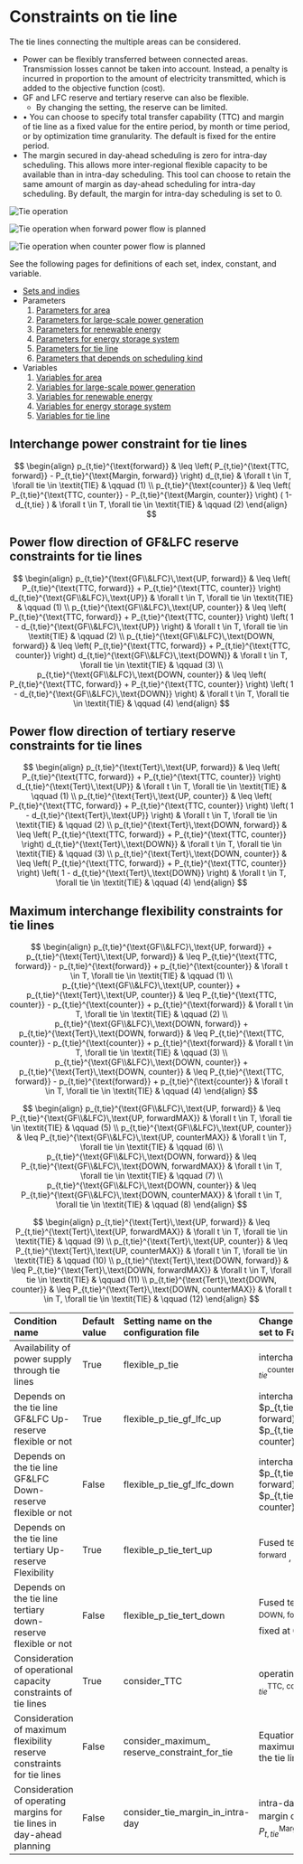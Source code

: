 # Constraints on tie line
The tie lines connecting the multiple areas can be considered.

- Power can be flexibly transferred between connected areas. Transmission losses cannot be taken into account. Instead, a penalty is incurred in proportion to the amount of electricity transmitted, which is added to the objective function (cost).
- GF and LFC reserve and tertiary reserve can also be flexible.
  - By changing the setting, the reserve can be limited.
- •	You can choose to specify total transfer capability (TTC) and margin of tie line as a fixed value for the entire period, by month or time period, or by optimization time granularity. The default is fixed for the entire period.
- The margin secured in day-ahead scheduling is zero for intra-day scheduling. This allows more inter-regional flexible capacity to be available than in intra-day scheduling. This tool can choose to retain the same amount of margin as day-ahead scheduling for intra-day scheduling. By default, the margin for intra-day scheduling is set to 0.

![Tie operation](../../img/04/tie_01.png)

![Tie operation when forward power flow is planned](../../img/04/tie_02.png)

![Tie operation when counter power flow is planned](../../img/04/tie_03.png)

See the following pages for definitions of each set, index, constant, and variable.
- [Sets and indies](../03_set_and_index.md)
- Parameters
  1. [Parameters for area](../04_parameter/01_area.md)
  2. [Parameters for large-scale power generation](../04_parameter/02_generation.md)
  3. [Parameters for renewable energy](../04_parameter/03_re.md)
  4. [Parameters for energy storage system](../04_parameter/04_ess.md)
  5. [Parameters for tie line](../04_parameter/05_tie.md)
  6. [Parameters that depends on scheduling kind](../04_parameter/06_depend_on_scheduling_kind.md)
- Variables
  1. [Variables for area](../05_variable/01_area.md)
  2. [Variables for large-scale power generation](../05_variable/02_generation.md)
  3. [Variables for renewable energy](../05_variable/03_re.md)
  4. [Variables for energy storage system](../05_variable/04_ess.md)
  5. [Variables for tie line](../05_variable/05_tie.md)



## Interchange power constraint for tie lines

$$
\begin{align}
   p_{t,tie}^{\text{forward}}
    & \leq \left( P_{t,tie}^{\text{TTC, forward}} -
   P_{t,tie}^{\text{Margin, forward}} \right) d_{t,tie}
    & \forall t \in T, \forall tie \in \textit{TIE}
    & \qquad (1)
\\
   p_{t,tie}^{\text{counter}}
    & \leq \left( P_{t,tie}^{\text{TTC, counter}} -
   P_{t,tie}^{\text{Margin, counter}} \right) ( 1- d_{t,tie} )
    & \forall t \in T, \forall tie \in \textit{TIE}
    & \qquad (2)
\end{align}
$$

## Power flow direction of GF&LFC reserve constraints for tie lines

$$
\begin{align}
   p_{t,tie}^{\text{GF\\&LFC}\,\text{UP, forward}}
    & \leq \left( P_{t,tie}^{\text{TTC, forward}} +
   P_{t,tie}^{\text{TTC, counter}} \right) d_{t,tie}^{\text{GF\\&LFC}\,\text{UP}}
    & \forall t \in T, \forall tie \in \textit{TIE}
    & \qquad (1)
\\
   p_{t,tie}^{\text{GF\\&LFC}\,\text{UP, counter}}
    & \leq \left( P_{t,tie}^{\text{TTC, forward}} +
   P_{t,tie}^{\text{TTC, counter}} \right) \left( 1 - d_{t,tie}^{\text{GF\\&LFC}\,\text{UP}} \right)
    & \forall t \in T, \forall tie \in \textit{TIE}
    & \qquad (2)
\\
   p_{t,tie}^{\text{GF\\&LFC}\,\text{DOWN, forward}}
    & \leq \left( P_{t,tie}^{\text{TTC, forward}} +
   P_{t,tie}^{\text{TTC, counter}} \right) d_{t,tie}^{\text{GF\\&LFC}\,\text{DOWN}}
    & \forall t \in T, \forall tie \in \textit{TIE}
    & \qquad (3)
\\
   p_{t,tie}^{\text{GF\\&LFC}\,\text{DOWN, counter}}
    & \leq \left( P_{t,tie}^{\text{TTC, forward}} +
   P_{t,tie}^{\text{TTC, counter}} \right) \left( 1 - d_{t,tie}^{\text{GF\\&LFC}\,\text{DOWN}} \right)
    & \forall t \in T, \forall tie \in \textit{TIE}
    & \qquad (4)
\end{align}
$$

## Power flow direction of tertiary reserve constraints for tie lines

$$
\begin{align}
   p_{t,tie}^{\text{Tert}\,\text{UP, forward}}
    & \leq \left( P_{t,tie}^{\text{TTC, forward}} +
   P_{t,tie}^{\text{TTC, counter}} \right) d_{t,tie}^{\text{Tert}\,\text{UP}}
    & \forall t \in T, \forall tie \in \textit{TIE}
    & \qquad (1)
\\
   p_{t,tie}^{\text{Tert}\,\text{UP, counter}}
    & \leq \left( P_{t,tie}^{\text{TTC, forward}} +
   P_{t,tie}^{\text{TTC, counter}} \right) \left( 1 - d_{t,tie}^{\text{Tert}\,\text{UP}} \right)
    & \forall t \in T, \forall tie \in \textit{TIE}
    & \qquad (2)
\\
  p_{t,tie}^{\text{Tert}\,\text{DOWN, forward}}
    & \leq \left( P_{t,tie}^{\text{TTC, forward}} +
   P_{t,tie}^{\text{TTC, counter}} \right) d_{t,tie}^{\text{Tert}\,\text{DOWN}}
    & \forall t \in T, \forall tie \in \textit{TIE}
    & \qquad (3)
\\
   p_{t,tie}^{\text{Tert}\,\text{DOWN, counter}}
    & \leq \left( P_{t,tie}^{\text{TTC, forward}} +
   P_{t,tie}^{\text{TTC, counter}} \right) \left( 1 - d_{t,tie}^{\text{Tert}\,\text{DOWN}} \right)
    & \forall t \in T, \forall tie \in \textit{TIE}
    & \qquad (4)
\end{align}
$$

## Maximum interchange flexibility constraints for tie lines

$$
\begin{align}
   p_{t,tie}^{\text{GF\\&LFC}\,\text{UP, forward}} + p_{t,tie}^{\text{Tert}\,\text{UP, forward}}
    & \leq P_{t,tie}^{\text{TTC, forward}} - p_{t,tie}^{\text{forward}} + p_{t,tie}^{\text{counter}}
    & \forall t \in T, \forall tie \in \textit{TIE}
    & \qquad (1)
\\
   p_{t,tie}^{\text{GF\\&LFC}\,\text{UP, counter}} + p_{t,tie}^{\text{Tert}\,\text{UP, counter}}
    & \leq P_{t,tie}^{\text{TTC, counter}} - p_{t,tie}^{\text{counter}} + p_{t,tie}^{\text{forward}}
    & \forall t \in T, \forall tie \in \textit{TIE}
    & \qquad (2)
\\
   p_{t,tie}^{\text{GF\\&LFC}\,\text{DOWN, forward}} + p_{t,tie}^{\text{Tert}\,\text{DOWN, forward}}
    & \leq P_{t,tie}^{\text{TTC, counter}} - p_{t,tie}^{\text{counter}} + p_{t,tie}^{\text{forward}}
    & \forall t \in T, \forall tie \in \textit{TIE}
    & \qquad (3)
\\
   p_{t,tie}^{\text{GF\\&LFC}\,\text{DOWN, counter}} + p_{t,tie}^{\text{Tert}\,\text{DOWN, counter}}
    & \leq P_{t,tie}^{\text{TTC, forward}} - p_{t,tie}^{\text{forward}} + p_{t,tie}^{\text{counter}}
    & \forall t \in T, \forall tie \in \textit{TIE}
    & \qquad (4)
\end{align}
$$

$$
\begin{align}
   p_{t,tie}^{\text{GF\\&LFC}\,\text{UP, forward}}
    & \leq P_{t,tie}^{\text{GF\\&LFC}\,\text{UP, forwardMAX}}
    & \forall t \in T, \forall tie \in \textit{TIE}
    & \qquad (5)
\\
   p_{t,tie}^{\text{GF\\&LFC}\,\text{UP, counter}}
    & \leq P_{t,tie}^{\text{GF\\&LFC}\,\text{UP, counterMAX}}
    & \forall t \in T, \forall tie \in \textit{TIE}
    & \qquad (6)
\\
   p_{t,tie}^{\text{GF\\&LFC}\,\text{DOWN, forward}}
    & \leq P_{t,tie}^{\text{GF\\&LFC}\,\text{DOWN, forwardMAX}}
    & \forall t \in T, \forall tie \in \textit{TIE}
    & \qquad (7)
\\
   p_{t,tie}^{\text{GF\\&LFC}\,\text{DOWN, counter}}
    & \leq P_{t,tie}^{\text{GF\\&LFC}\,\text{DOWN, counterMAX}}
    & \forall t \in T, \forall tie \in \textit{TIE}
    & \qquad (8)
\end{align}
$$

$$
\begin{align}
   p_{t,tie}^{\text{Tert}\,\text{UP, forward}}
    & \leq P_{t,tie}^{\text{Tert}\,\text{UP, forwardMAX}}
    & \forall t \in T, \forall tie \in \textit{TIE}
    & \qquad (9)
\\
   p_{t,tie}^{\text{Tert}\,\text{UP, counter}}
    & \leq P_{t,tie}^{\text{Tert}\,\text{UP, counterMAX}}
    & \forall t \in T, \forall tie \in \textit{TIE}
    & \qquad (10)
\\
   p_{t,tie}^{\text{Tert}\,\text{DOWN, forward}}
    & \leq P_{t,tie}^{\text{Tert}\,\text{DOWN, forwardMAX}}
    & \forall t \in T, \forall tie \in \textit{TIE}
    & \qquad (11)
\\
   p_{t,tie}^{\text{Tert}\,\text{DOWN, counter}}
    & \leq P_{t,tie}^{\text{Tert}\,\text{DOWN, counterMAX}}
    & \forall t \in T, \forall tie \in \textit{TIE}
    & \qquad (12)
\end{align}
$$



| Condition name                                                         | Default value | Setting name on the configuration file       | Change from the above formula when set to False                                                                                                         |
| :--------------------------------------------------------------------- | :------------ | :------------------------------------------- | :------------------------------------------------------------------------------------------------------------------------------------------------------ |
| Availability of power supply through tie lines                         | True          | flexible_p_tie                               | interchange power $p_{t,tie}^{\text{forward}}$ , $p_{t,tie}^{\text{counter}}$ are fixed at 0                                                            |
| Depends on the tie line GF&LFC Up-reserve flexible or not              | True          | flexible_p_tie_gf_lfc_up                     | interchange GF&LFC up-reserve $p_{t,tie}^{\text{GF\\&LFC}\,\text{UP, forward}}$ , $p_{t,tie}^{\text{GF\\&LFC}\,\text{UP, counter}}$ are fixed at 0      |
| Depends on the tie line GF&LFC Down-reserve flexible or not            | False         | flexible_p_tie_gf_lfc_down                   | interchange GF&LFC down-reserve $p_{t,tie}^{\text{GF\\&LFC}\,\text{DOWN, forward}}$ , $p_{t,tie}^{\text{GF\\&LFC}\,\text{DOWN, counter}}$ is fixed at 0 |
| Depends on the tie line tertiary Up-reserve Flexibility                | True          | flexible_p_tie_tert_up                       | Fused tertiary up-reserve $p_{t,tie}^{\text{Tert}\,\text{UP, forward}}$ , $p_{t,tie}^{\text{Tert}\,\text{UP, counter}}$ is fixed at 0                   |
| Depends on the tie line tertiary down-reserve flexible or not          | False         | flexible_p_tie_tert_down                     | Fused tertiary down-reserve $p_{t,tie}^{\text{Tert}\,\text{DOWN, forward}}$ , $p_{t,tie}^{\text{Tert}\,\text{DOWN, counter}}$ is fixed at 0             |
| Consideration of operational capacity constraints of tie lines         | True          | consider_TTC                                 | operating capacity $P_{t,tie}^{\text{TTC, forward}}$ , $P_{t,tie}^{\text{TTC, counter}}$ to 100 times                                                   |
| Consideration of maximum flexibility reserve constraints for tie lines | False         | consider_maximum_ reserve_constraint_for_tie | Equations (5) through (12) of the maximum flexibility reserve constraint of the tie line are not considered                                             |
| Consideration of operating margins for tie lines in day-ahead planning | False         | consider_tie_margin_in_intra-day             | intra-day planning only, operational margin of tie lines $P_{t,tie}^{\text{Margin, forward}}$ , $P_{t,tie}^{\text{Margin, counter}}$ to 0.              |
